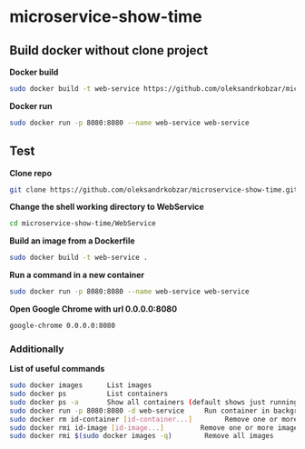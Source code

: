 # microservice-show-time

## Build docker without clone project 

**Docker build**
```bash
sudo docker build -t web-service https://github.com/oleksandrkobzar/microservice-show-time.git#master:WebService
```

**Docker run**
```bash
sudo docker run -p 8080:8080 --name web-service web-service
```


##  Test
**Clone repo**
```bash
git clone https://github.com/oleksandrkobzar/microservice-show-time.git
```
**Change the shell working directory to WebService**
```bash
cd microservice-show-time/WebService
```

**Build an image from a Dockerfile**
```bash
sudo docker build -t web-service .
```

**Run a command in a new container**
```bash
sudo docker run -p 8080:8080 --name web-service web-service
```

**Open Google Chrome with url 0.0.0.0:8080**
```bash
google-chrome 0.0.0.0:8080
```

### Additionally
**List of useful commands**
```bash
sudo docker images      List images
sudo docker ps          List containers
sudo docker ps -a       Show all containers (default shows just running)
sudo docker run -p 8080:8080 -d web-service     Run container in background and  print container ID
sudo docker rm id-container [id-container...]        Remove one or more containers
sudo docker rmi id-image [id-image...]         Remove one or more images
sudo docker rmi $(sudo docker images -q)        Remove all images
```
